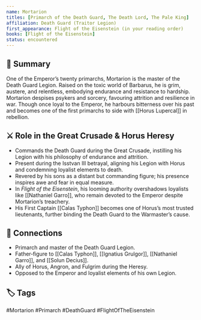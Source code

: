 ```yaml
---
name: Mortarion
titles: [Primarch of the Death Guard, The Death Lord, The Pale King]
affiliation: Death Guard (Traitor Legion)
first_appearance: Flight of the Eisenstein (in your reading order)
books: [Flight of the Eisenstein]
status: encountered
---
```


## 🧠 Summary
One of the Emperor’s twenty primarchs, Mortarion is the master of the Death Guard Legion. Raised on the toxic world of Barbarus, he is grim, austere, and relentless, embodying endurance and resistance to hardship. Mortarion despises psykers and sorcery, favouring attrition and resilience in war. Though once loyal to the Emperor, he harbours bitterness over his past and becomes one of the first primarchs to side with [[Horus Lupercal]] in rebellion.

## ⚔️ Role in the Great Crusade & Horus Heresy
- Commands the Death Guard during the Great Crusade, instilling his Legion with his philosophy of endurance and attrition.
- Present during the Isstvan III betrayal, aligning his Legion with Horus and condemning loyalist elements to death.
- Revered by his sons as a distant but commanding figure; his presence inspires awe and fear in equal measure.
- In *Flight of the Eisenstein*, his looming authority overshadows loyalists like [[Nathaniel Garro]], who remain devoted to the Emperor despite Mortarion’s treachery.
- His First Captain [[Calas Typhon]] becomes one of Horus’s most trusted lieutenants, further binding the Death Guard to the Warmaster’s cause.

## 🔗 Connections
- Primarch and master of the Death Guard Legion.
- Father‑figure to [[Calas Typhon]], [[Ignatius Grulgor]], [[Nathaniel Garro]], and [[Solun Decius]].
- Ally of Horus, Angron, and Fulgrim during the Heresy.
- Opposed to the Emperor and loyalist elements of his own Legion.

## 🏷︎ Tags
#Mortarion #Primarch #DeathGuard #FlightOfTheEisenstein